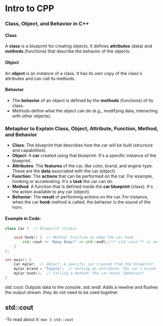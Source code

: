 # Intro to CPP

### **Class, Object, and Behavior in C++**

#### **Class**  
A **class** is a blueprint for creating objects. It defines **attributes** (data) and **methods** (functions) that describe the behavior of the objects.

#### **Object**  
An **object** is an instance of a class. It has its own copy of the class's attributes and can call its methods.

#### **Behavior**  
- The **behavior** of an object is defined by the **methods** (functions) of its class.
- Methods define what the object can do (e.g., modifying data, interacting with other objects).
### **Metaphor to Explain Class, Object, Attribute, Function, Method, and Behavior**

- **Class**: The blueprint that describes how the car will be built (structure and capabilities).
- **Object**: A **car** created using that blueprint. It's a specific instance of the blueprint.
- **Attributes**: The **features** of the car, like color, brand, and engine type. These are the **data** associated with the car (object).
- **Function**: The **actions** that can be performed on the car. For example, honking or accelerating. It's a **task** the car can do.
- **Method**: A function that is defined inside the **car blueprint** (class). It's the action available to any car (object).
- **Behavior**: The **result** of performing actions on the car. For instance, when the car **honk** method is called, the behavior is the sound of the horn.

#### Example in Code:

```cpp
class Car {  // Blueprint (Class)

    void honk() {  // Method: Function to make the car honk
        std::cout << "Beep Beep!" << std::endl;//**`std::cout`** is an **object** of the `std::ostream` class
    }
};

int main() {
    Car myCar;  // Object: A specific car created from the blueprint
    myCar.brand = "Toyota";  // Setting an attribute: The car's brand
    myCar.honk();  // Calling a method: The car honks (Behavior)
}
```
std::cout: Outputs data to the console.
std::endl: Adds a newline and flushes the output stream.
they do not need to be used together

## std::cout

-To read about it:
 ``man 3 std::cout``
